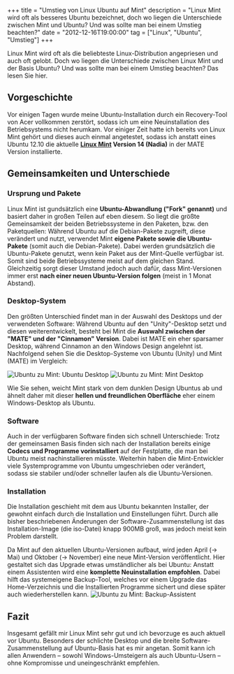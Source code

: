+++
title       = "Umstieg von Linux Ubuntu auf Mint"
description = "Linux Mint wird oft als besseres Ubuntu bezeichnet, doch wo liegen die Unterschiede zwischen Mint und Ubuntu? Und was sollte man bei einem Umstieg beachten?"
date        = "2012-12-16T19:00:00"
tag         = ["Linux", "Ubuntu", "Umstieg"]
+++

Linux Mint wird oft als die beliebteste Linux-Distribution angepriesen und auch oft gelobt. Doch wo liegen die Unterschiede zwischen Linux Mint und der Basis Ubuntu? Und was sollte man bei einem Umstieg beachten? Das lesen Sie hier.

<!--more-->

## Vorgeschichte
Vor einigen Tagen wurde meine Ubuntu-Installation durch ein Recovery-Tool von Acer vollkommen zerstört, sodass ich um eine Neuinstallation des Betriebsystems nicht herumkam.
Vor einiger Zeit hatte ich bereits von Linux Mint gehört und dieses auch einmal angetestet, sodass ich anstatt eines Ubuntu 12.10 die aktuelle **[Linux Mint](http://linuxmint.com/) Version 14 (Nadia)** in der MATE Version installierte.

## Gemeinsamkeiten und Unterschiede

### Ursprung und Pakete
Linux Mint ist gundsätzlich eine **Ubuntu-Abwandlung ("Fork" genannt)** und basiert daher in großen Teilen auf eben diesem. So liegt die größte Gemeinsamkeit der beiden Betriebssysteme in den Paketen, bzw. den Paketquellen: Während Ubuntu auf die Debian-Pakete zugreift, diese verändert und nutzt, verwendet Mint **eigene Pakete sowie die Ubuntu-Pakete** (somit auch die Debian-Pakete). Dabei werden grundsätzlich die Ubuntu-Pakete genutzt, wenn kein Paket aus der Mint-Quelle verfügbar ist. Somit sind beide Betriebssysteme meist auf dem gleichen Stand.
Gleichzeitig sorgt dieser Umstand jedoch auch dafür, dass Mint-Versionen immer erst **nach einer neuen Ubuntu-Version folgen** (meist in 1 Monat Abstand).

### Desktop-System
Den größten Unterschied findet man in der Auswahl des Desktops und der verwendeten Software: Während Ubuntu auf den "Unity"-Desktop setzt und diesen weiterentwickelt, besteht bei Mint die **Auswahl zwischen der "MATE" und der "Cinnamon" Version**.
Dabei ist MATE ein eher sparsamer Desktop, während Cinnamon an den Windows Design angelehnt ist. Nachfolgend sehen Sie die Desktop-Systeme von Ubuntu (Unity) und Mint (MATE) im Vergleich:

![Ubuntu zu Mint: Ubuntu Desktop](/images/umstieg-ubuntu-mint/Unity.png)
![Ubuntu zu Mint: Mint Desktop](/images/umstieg-ubuntu-mint/Mate.png)

Wie Sie sehen, weicht Mint stark von dem dunklen Design Ubuntus ab und ähnelt daher mit dieser **hellen und freundlichen Oberfläche** eher einem Windows-Desktop als Ubuntu.

### Software
Auch in der verfügbaren Software finden sich schnell Unterschiede: Trotz der gemeinsamen Basis finden sich nach der Installation bereits einige **Codecs und Programme vorinstalliert** auf der Festplatte, die man bei Ubuntu meist nachinstallieren müsste.
Weiterhin haben die Mint-Entwickler viele Systemprogramme von Ubuntu umgeschrieben oder verändert, sodass sie stabiler und/oder schneller laufen als die Ubuntu-Versionen.

### Installation
Die Installation geschieht mit dem aus Ubuntu bekannten Installer, der gewohnt einfach durch die Installation und Einstellungen führt. Durch alle bisher beschriebenen Änderungen der Software-Zusammenstellung ist das Installation-Image (die iso-Datei) knapp 900MB groß, was jedoch meist kein Problem darstellt.

Da Mint auf den aktuellen Ubuntu-Versionen aufbaut, wird jeden April (-> Mai) und Oktober (-> November) eine neue Mint-Version veröffentlicht. Hier gestaltet sich das Upgrade etwas umständlicher als bei Ubuntu:
Anstatt einem Assistenten wird eine **komplette Neuinstallation empfohlen**. Dabei hilft das systemeigene Backup-Tool, welches vor einem Upgrade das Home-Verzeichnis und die Installierten Programme sichert und diese später auch wiederherstellen kann.
![Ubuntu zu Mint: Backup-Assistent](/images/umstieg-ubuntu-mint/Backup.png)

## Fazit
Insgesamt gefällt mir Linux Mint sehr gut und ich bevorzuge es auch aktuell vor Ubuntu. Besonders der schlichte Desktop und die breite Software-Zusammenstellung auf Ubuntu-Basis hat es mir angetan.
Somit kann ich allen Anwendern – sowohl Windows-Umsteigern als auch Ubuntu-Usern – ohne Kompromisse und uneingeschränkt empfehlen.
